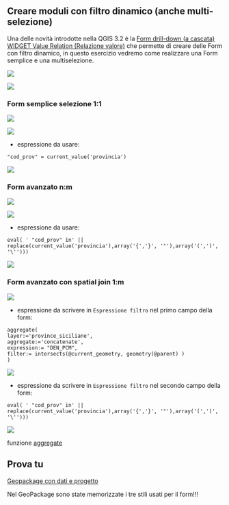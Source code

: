 ## Creare moduli con filtro dinamico (anche multi-selezione)

Una delle novità introdotte nella QGIS 3.2 è la [Form drill-down (a cascata) WIDGET Value Relation (Relazione valore)](http://hfcqgis.opendatasicilia.it/it/latest/release/novita_32.html#form-drill-down-a-cascata-widget-value-relation-relazione-valore) che permette di creare delle Form con filtro dinamico, in questo esercizio vedremo come realizzare una Form semplice e una multiselezione.

![](/img/esempi/drilldown_form/img_00.png)

![](/img/esempi/drilldown_form/img_03.png)

### Form semplice selezione 1:1

![](/img/esempi/drilldown_form/img_06.png)

![](/img/esempi/drilldown_form/img_07.png)

- espressione da usare:

```
"cod_prov" = current_value('provincia')
```

![](/img/esempi/drilldown_form/drill3.gif)

### Form avanzato n:m

![](/img/esempi/drilldown_form/img_04.png)

![](/img/esempi/drilldown_form/img_05.png)

- espressione da usare:

```
eval( ' "cod_prov" in' || replace(current_value('provincia'),array('{','}', '"'),array('(',')', '\'')))
```

![](/img/esempi/drilldown_form/drill2.gif)

### Form avanzato con spatial join 1:m

![](/img/esempi/drilldown_form/img_01.png)

- espressione da scrivere in `Espressione filtro` nel primo campo della form:
  
```
aggregate( 
layer:='province_siciliane', 
aggregate:='concatenate', 
expression:= "DEN_PCM", 
filter:= intersects(@current_geometry, geometry(@parent) )
) 
```

![](/img/esempi/drilldown_form/img_02.png)

- espressione da scrivere in `Espressione filtro` nel secondo campo della form:

```
eval( ' "cod_prov" in' || replace(current_value('provincia'),array('{','}', '"'),array('(',')', '\'')))
```

![](/img/esempi/drilldown_form/drill1.gif)

funzione [aggregate](http://hfcqgis.opendatasicilia.it/it/latest/gr_funzioni/aggregates/aggregate.html)


## Prova tu

[Geopackage con dati e progetto](https://github.com/gbvitrano/HfcQGIS/raw/master/prova_tu/drilldown_form_multiple.zip)

Nel GeoPackage sono state memorizzate i tre stili usati per il form!!!

